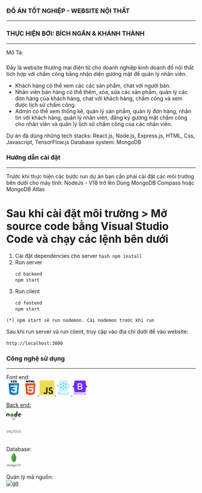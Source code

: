 ### ĐỒ ÁN TỐT NGHIỆP - WEBSITE NỘI THẤT
--------
### THỰC HIỆN BỞI: BÍCH NGÂN & KHÁNH THÀNH
--------
Mô Tả: 
###
Đây là website thương mại điện tử cho doanh nghiệp kinh doanh đồ nội thất tích hợp với chấm công bằng nhận diện gương mặt để quản lý nhân viên.
  -  Khách hàng có thể xem các các sản phẩm, chat với người bán.
  -  Nhân viên bán hàng có thể thêm, xóa, sửa các sản phẩm, quản lý các đơn hàng của khách hàng, chat với khách hàng, chấm công và xem được lịch sử chấm công.
  -  Admin có thể xem thống kê, quản lý sản phẩm, quản lý đơn hàng, nhắn tin với khách hàng, quản lý nhân viên, đăng ký gương mặt chấm công cho nhân viên và quản lý lịch sử chấm công của các nhân viên.

Dự án đã dùng những tech stacks: React.js, Node.js, Express.js, HTML, Css, Javascript, TensorFlow.js
Database system: MongoDB

### Hướng dẫn cài đặt
----------
Trước khi thực hiện các bước run dự án bạn cần phải cài đặt các môi trường bên dưới cho máy tính:
  NodeJs - V18 trở lên
  Dùng MongoDB Compass hoặc MongoDB Atlas

# Sau khi cài đặt môi trường > Mở source code bằng Visual Studio Code và chạy các lệnh bên dưới
  
   1. Cài đặt dependencies cho server
     ```hash
     npm install
     ```
   2. Run server
       ```hash
       cd backend
       npm start
       ```
   3. Run client
       ```hash
       cd fontend
       npm start
       ```
    (*) npm start sẽ run nodemon. Cài nodemon trước khi run
  Sau khi run server và run client, truy cập vào địa chỉ dưới để vào website:
  ```hash
  http://localhost:3000
  ```
### Công nghệ sử dụng
-------------
Font end:
<br>
<a><img src="https://raw.githubusercontent.com/devicons/devicon/master/icons/css3/css3-original-wordmark.svg" alt="css3" width="40" height="40"/> </a>
<a href="https://www.w3.org/html/" target="_blank" rel="noreferrer"> <img src="https://raw.githubusercontent.com/devicons/devicon/master/icons/html5/html5-original-wordmark.svg" alt="html5" width="40" height="40"/> 
</a>
<a href="https://developer.mozilla.org/en-US/docs/Web/JavaScript" target="_blank" rel="noreferrer"> <img src="https://raw.githubusercontent.com/devicons/devicon/master/icons/javascript/javascript-original.svg" alt="javascript" width="40" height="40"/> </a>
<a href="https://reactjs.org/" target="_blank" rel="noreferrer"> <img src="https://raw.githubusercontent.com/devicons/devicon/master/icons/react/react-original-wordmark.svg" alt="react" width="40" height="40"/> 
<a href="https://getbootstrap.com" target="_blank" rel="noreferrer"> <img src="https://raw.githubusercontent.com/devicons/devicon/master/icons/bootstrap/bootstrap-plain-wordmark.svg" alt="bootstrap" width="40" height="40"/> 

Back end:
<br>
<a href="https://nodejs.org" target="_blank" rel="noreferrer"> <img src="https://raw.githubusercontent.com/devicons/devicon/master/icons/nodejs/nodejs-original-wordmark.svg" alt="nodejs" width="40" height="40"/> 
</a>   
<a href="https://expressjs.com" target="_blank" rel="noreferrer"> <img src="https://raw.githubusercontent.com/devicons/devicon/master/icons/express/express-original-wordmark.svg" alt="express" width="40" height="40"/> 
</a> 

Database:
<br>
<a href="https://www.mongodb.com/" target="_blank" rel="noreferrer"> <img src="https://raw.githubusercontent.com/devicons/devicon/master/icons/mongodb/mongodb-original-wordmark.svg" alt="mysql" width="40" height="40"/> 
</a>

Quản lý mã nguồn:
<br>
<a href="https://git-scm.com/" target="_blank" rel="noreferrer"> <img src="https://www.vectorlogo.zone/logos/git-scm/git-scm-icon.svg" alt="git" width="40" height="40"/> 
</a> 

